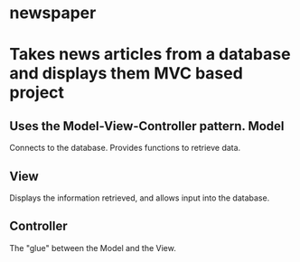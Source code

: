 # newspaper
Takes news articles from a database and displays them
MVC based project
=================
Uses the Model-View-Controller pattern.
Model
-----
Connects to the database.
Provides functions to retrieve data.

View
----
Displays the information retrieved, and allows input into the database.

Controller
----------
The "glue" between the Model and the View.
